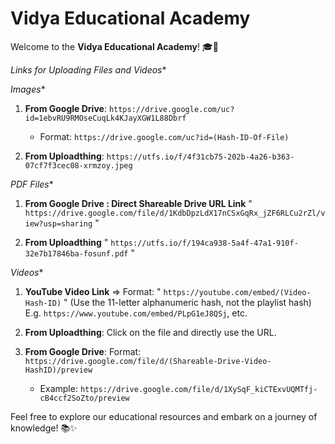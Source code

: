 # **Vidya Educational Academy**

Welcome to the **Vidya Educational Academy**! 🎓🌟

*Links for Uploading Files and Videos**

*Images**

1. **From Google Drive**:
    `https://drive.google.com/uc?id=1ebvRU9RMOseCuqLk4KJayXGW1L88Dbrf`
   - Format: `https://drive.google.com/uc?id=(Hash-ID-Of-File)`

2. **From Uploadthing**:
    `https://utfs.io/f/4f31cb75-202b-4a26-b363-07cf7f3cec08-xrmzoy.jpeg`

*PDF Files**
1. **From Google Drive : Direct Shareable Drive URL Link**
" `https://drive.google.com/file/d/1KdbDpzLdX17nCSxGqRx_jZF6RLCu2rZl/view?usp=sharing` "

2. **From Uploadthing**
   " `https://utfs.io/f/194ca938-5a4f-47a1-910f-32e7b17846ba-fosunf.pdf` "

*Videos**

1. **YouTube Video Link**
 => Format: " `https://youtube.com/embed/(Video-Hash-ID)` "
    \(Use the 11-letter alphanumeric hash, not the playlist hash)
    E.g. `https://www.youtube.com/embed/PLpG1eJ8QSj`, etc.

1. **From Uploadthing**:
    Click on the file and directly use the URL.

2. **From Google Drive**:
    Format: `https://drive.google.com/file/d/(Shareable-Drive-Video-HashID)/preview`
   - Example: `https://drive.google.com/file/d/1XySqF_kiCTExvUQMTfj-cB4ccf2SoZto/preview`

Feel free to explore our educational resources and embark on a journey of knowledge! 📚✨
